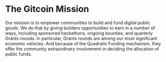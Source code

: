 # The Gitcoin Mission

Our mission is to empower communities to build and fund digital public goods. We do that by giving builders opportunities to earn in a number of ways, including sponsored hackathons, ongoing bounties, and quarterly Grants rounds. In particular, Grants rounds are among our most significant economic vehicles. And because of the Quadratic Funding mechanism, they offer the community extraordinary involvement in deciding the allocation of public funds.
